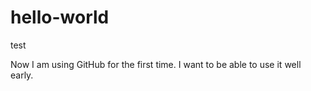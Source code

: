 # hello-world
test

Now I am using GitHub for the first time.
I want to be able to use it well early.
